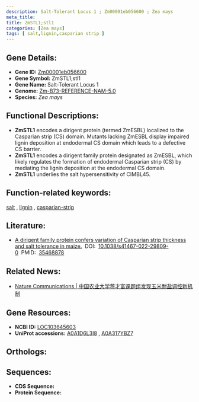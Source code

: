 ```yaml
---
description: Salt-Tolerant Locus 1 ; Zm00001eb056600 ; Zea mays
meta_title:
title: ZmSTL1;stl1
categories: [Zea mays]
tags: [ salt,lignin,casparian strip ]
---
```


## Gene Details:
- **Gene ID:**	[Zm00001eb056600](https://www.maizegdb.org/gene_center/gene/Zm00001eb056600)
- **Gene Symbol:** ZmSTL1;stl1
- **Gene Name:** Salt-Tolerant Locus 1
- **Genome:** [Zm-B73-REFERENCE-NAM-5.0](https://www.maizegdb.org/genome/assembly/Zm-B73-REFERENCE-NAM-5.0)
- **Species:** *Zea mays*

## Functional Descriptions:
   - **ZmSTL1** encodes a dirigent protein (termed ZmESBL) localized to the Casparian strip (CS) domain. Mutants lacking ZmESBL display impaired lignin deposition at endodermal CS domain which leads to a defective CS barrier.
   - **ZmSTL1** encodes a dirigent family protein designated as ZmESBL, which likely regulates the formation of endodermal Casparian strip (CS) by mediating the lignin deposition at the endodermal CS domain.
   - **ZmSTL1** underlies the salt hypersensitivity of CIMBL45.

## Function-related keywords:
[salt](/tags/salt/)&nbsp;,&nbsp;[lignin](/tags/lignin/)&nbsp;,&nbsp;[casparian-strip](/tags/casparian-strip/)

## Literature:
   - [A dirigent family protein confers variation of Casparian strip thickness and salt tolerance in maize.]( https://www.nature.com/articles/s41467-022-29809-0)&nbsp;&nbsp;DOI:&nbsp;&nbsp;[10.1038/s41467-022-29809-0](https://www.nature.com/articles/s41467-022-29809-0)&nbsp;&nbsp;PMID:&nbsp;&nbsp;[35468878](https://pubmed.ncbi.nlm.nih.gov/35468878/)

## Related News:
   - [Nature Communications | 中国农业大学蒋才富课题组发现玉米耐盐调控新机制](https://mp.weixin.qq.com/s?__biz=Mzg3MDEwNDEyMg==&mid=2247528980&idx=2&sn=d2bbb0efa9382f46b8c4fcf84a49fb7a&chksm=ce90df41f9e75657d84491654ca2010b6a9c6ab750c0cb851d15d5e1ce3a610c2203b9723e6b&scene=27#wechat_redirect)

## Gene Resources:
- **NCBI ID:** [LOC103645603](https://www.ncbi.nlm.nih.gov/gene/?term=LOC103645603)
- **UniProt accessions:** [A0A1D6L3I8](https://www.uniprot.org/uniprotkb/A0A1D6L3I8/entry)&nbsp;,&nbsp;[A0A317YBZ7](https://www.uniprot.org/uniprotkb/A0A317YBZ7/entry)

## Orthologs:

## Sequences:
- **CDS Sequence:**
- **Protein Sequence:**
